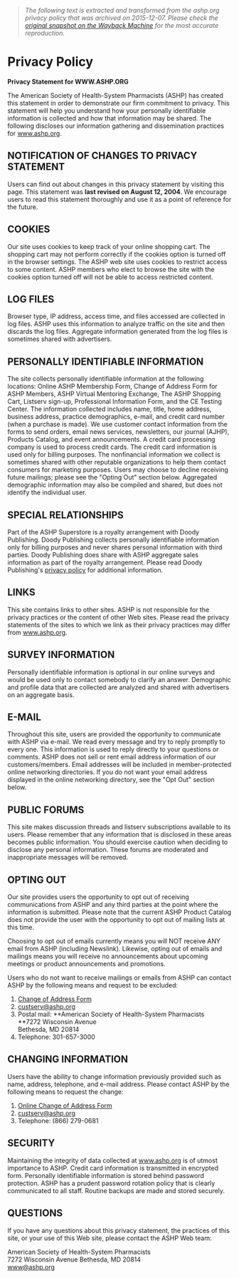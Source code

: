> *The following text is extracted and transformed from the ashp.org privacy policy that was archived on 2015-12-07. Please check the [original snapshot on the Wayback Machine](https://web.archive.org/web/20151207102601id_/http%3A//www.ashp.org/privacy) for the most accurate reproduction.*

# Privacy Policy

**Privacy Statement for WWW.ASHP.ORG**

The American Society of Health-System Pharmacists (ASHP) has created this statement in order to demonstrate our firm commitment to privacy. This statement will help you understand how your personally identifiable information is collected and how that information may be shared. The following discloses our information gathering and dissemination practices for www.ashp.org. 

## NOTIFICATION OF CHANGES TO PRIVACY STATEMENT 

Users can find out about changes in this privacy statement by visiting this page. This statement was **last revised on August 12, 2004**. We encourage users to read this statement thoroughly and use it as a point of reference for the future. 

## COOKIES 

Our site uses cookies to keep track of your online shopping cart. The shopping cart may not perform correctly if the cookies option is turned off in the browser settings. The ASHP web site uses cookies to restrict access to some content. ASHP members who elect to browse the site with the cookies option turned off will not be able to access restricted content. 

## LOG FILES 

Browser type, IP address, access time, and files accessed are collected in log files. ASHP uses this information to analyze traffic on the site and then discards the log files. Aggregate information generated from the log files is sometimes shared with advertisers. 

## PERSONALLY IDENTIFIABLE INFORMATION 

The site collects personally identifiable information at the following locations: Online ASHP Membership Form, Change of Address Form for ASHP Members, ASHP Virtual Mentoring Exchange, The ASHP Shopping Cart, Listserv sign-up, Professional Information Form, and the CE Testing Center. The information collected includes name, title, home address, business address, practice demographics, e-mail, and credit card number (when a purchase is made). We use customer contact information from the forms to send orders, email news services, newsletters, our journal (AJHP), Products Catalog, and event announcements. A credit card processing company is used to process credit cards. The credit card information is used only for billing purposes. The nonfinancial information we collect is sometimes shared with other reputable organizations to help them contact consumers for marketing purposes. Users may choose to decline receiving future mailings; please see the "Opting Out" section below. Aggregated demographic information may also be compiled and shared, but does not identify the individual user. 

## SPECIAL RELATIONSHIPS 

Part of the ASHP Superstore is a royalty arrangement with Doody Publishing. Doody Publishing collects personally identifiable information only for billing purposes and never shares personal information with third parties. Doody Publishing does share with ASHP aggregate sales information as part of the royalty arrangement. Please read Doody Publishing's [privacy policy](http://corp.doody.com/corp2012/privacy.aspx) for additional information. 

## LINKS 

This site contains links to other sites. ASHP is not responsible for the privacy practices or the content of other Web sites. Please read the privacy statements of the sites to which we link as their privacy practices may differ from www.ashp.org. 

## SURVEY INFORMATION 

Personally identifiable information is optional in our online surveys and would be used only to contact somebody to clarify an answer. Demographic and profile data that are collected are analyzed and shared with advertisers on an aggregate basis. 

## E-MAIL 

Throughout this site, users are provided the opportunity to communicate with ASHP via e-mail. We read every message and try to reply promptly to every one. This information is used to reply directly to your questions or comments. ASHP does not sell or rent email address information of our customers/members. Email addresses will be included in member-protected online networking directories. If you do not want your email address displayed in the online networking directory, see the "Opt Out" section below. 

## PUBLIC FORUMS 

This site makes discussion threads and listserv subscriptions available to its users. Please remember that any information that is disclosed in these areas becomes public information. You should exercise caution when deciding to disclose any personal information. These forums are moderated and inappropriate messages will be removed. 

## OPTING OUT 

Our site provides users the opportunity to opt out of receiving communications from ASHP and any third parties at the point where the information is submitted. Please note that the current ASHP Product Catalog does not provide the user with the opportunity to opt out of mailing lists at this time. 

Choosing to opt out of emails currently means you will NOT receive ANY email from ASHP (including Newslink). Likewise, opting out of emails and mailings means you will receive no announcements about upcoming meetings or product announcements and promotions. 

Users who do not want to receive mailings or emails from ASHP can contact ASHP by the following means and request to be excluded: 

  1. [Change of Address Form](http://www.ashp.org/go/account.aspx)
  2. [custserv@ashp.org](mailto:custserv@ashp.org)
  3. Postal mail: **American Society of Health-System Pharmacists  
**7272 Wisconsin Avenue  
Bethesda, MD 20814
  4. Telephone: 301-657-3000 



## CHANGING INFORMATION 

Users have the ability to change information previously provided such as name, address, telephone, and e-mail address. Please contact ASHP by the following means to request the change: 

  1. [Online Change of Address Form](http://www.ashp.org/go/account.aspx)
  2. [custserv@ashp.org](mailto:custserv@ashp.org)
  3. Telephone: (866) 279-0681 



## SECURITY

Maintaining the integrity of data collected at www.ashp.org is of utmost importance to ASHP. Credit card information is transmitted in encrypted form. Personally identifiable information is stored behind password protection. ASHP has a prudent password rotation policy that is clearly communicated to all staff. Routine backups are made and stored securely. 

## QUESTIONS 

If you have any questions about this privacy statement, the practices of this site, or your use of this Web site, please contact the ASHP Web team: 

American Society of Health-System Pharmacists   
7272 Wisconsin Avenue Bethesda, MD 20814  
[www@ashp.org](mailto:www@ashp.org)
